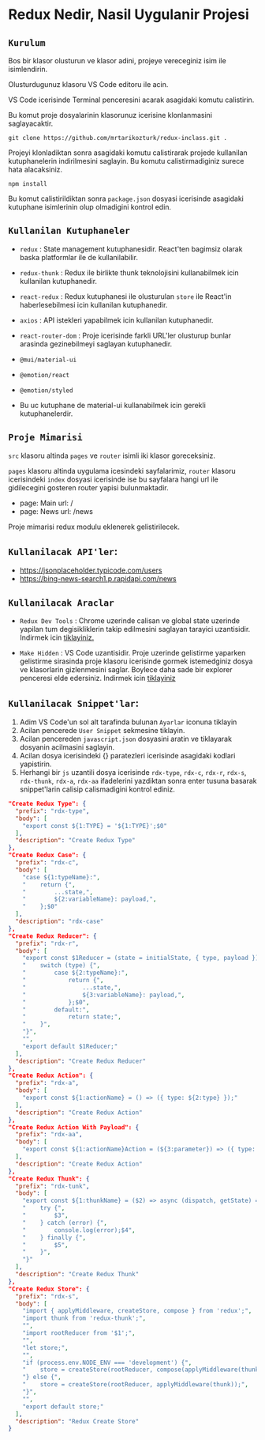 # Redux Nedir, Nasil Uygulanir Projesi

## `Kurulum`
Bos bir klasor olusturun ve klasor adini, projeye vereceginiz isim ile isimlendirin.

Olusturdugunuz klasoru VS Code editoru ile acin.

VS Code icerisinde Terminal penceresini acarak asagidaki komutu calistirin.

Bu komut proje dosyalarinin klasorunuz icerisine klonlanmasini saglayacaktir. 

```
git clone https://github.com/mrtarikozturk/redux-inclass.git .

```

Projeyi klonladiktan sonra asagidaki komutu calistirarak projede kullanilan kutuphanelerin indirilmesini saglayin. Bu komutu calistirmadiginiz surece hata alacaksiniz.
  
```
npm install
```

Bu komut calistirildiktan sonra `package.json` dosyasi icerisinde asagidaki kutuphane isimlerinin olup olmadigini kontrol edin.

## `Kullanilan Kutuphaneler`

- `redux` : 
    State management kutuphanesidir. React'ten bagimsiz olarak baska platformlar ile de kullanilabilir.
- `redux-thunk` : Redux ile birlikte thunk teknolojisini kullanabilmek icin kullanilan kutuphanedir.
- `react-redux` : Redux kutuphanesi ile olusturulan `store` ile React'in haberlesebilmesi icin kullanilan kutuphanedir.
- `axios` : API istekleri yapabilmek icin kullanilan kutuphanedir.
- `react-router-dom` : Proje icerisinde farkli URL'ler olusturup bunlar arasinda gezinebilmeyi saglayan kutuphanedir.

- `@mui/material-ui` 
- `@emotion/react` 
- `@emotion/styled` 
- Bu uc kutuphane de material-ui kullanabilmek icin gerekli kutuphanelerdir.

## `Proje Mimarisi`
`src` klasoru altinda `pages` ve `router` isimli iki klasor goreceksiniz.

`pages` klasoru altinda uygulama icesindeki sayfalarimiz, `router` klasoru icerisindeki `index` dosyasi icerisinde ise bu sayfalara hangi url ile gidilecegini gosteren router yapisi bulunmaktadir.

- page: Main url: /
- page: News url: /news


Proje mimarisi redux modulu eklenerek gelistirilecek.

## `Kullanilacak API'ler`: 
- https://jsonplaceholder.typicode.com/users
- https://bing-news-search1.p.rapidapi.com/news

## `Kullanilacak Araclar`
- `Redux Dev Tools` : Chrome uzerinde calisan ve global state uzerinde yapilan tum degisikliklerin takip edilmesini saglayan tarayici uzantisidir. Indirmek icin [tiklayiniz.](https://chrome.google.com/webstore/detail/redux-devtools/lmhkpmbekcpmknklioeibfkpmmfibljd?utm_source=chrome-ntp-icon)

- `Make Hidden` : VS Code uzantisidir. Proje uzerinde gelistirme yaparken gelistirme sirasinda proje klasoru icerisinde gormek istemedginiz dosya ve klasorlarin gizlenmesini saglar. Boylece daha sade bir explorer penceresi elde edersiniz. Indirmek icin [tiklayiniz](https://marketplace.visualstudio.com/items?itemName=devine-davies.make-hidden)



## `Kullanilacak Snippet'lar`:
1. Adim VS Code'un sol alt tarafinda bulunan `Ayarlar` iconuna tiklayin
2. Acilan pencerede `User Snippet` sekmesine tiklayin.
3. Acilan pencereden `javascript.json` dosyasini aratin ve tiklayarak dosyanin acilmasini saglayin.
4. Acilan dosya icerisindeki {} paratezleri icerisinde asagidaki kodlari yapistirin.
5. Herhangi bir `js` uzantili dosya icerisinde `rdx-type`, `rdx-c`, `rdx-r`, `rdx-s`, `rdx-thunk`, `rdx-a`, `rdx-aa` ifadelerini yazdiktan sonra enter tusuna basarak snippet'larin calisip calismadigini kontrol ediniz. 

```json
"Create Redux Type": {
  "prefix": "rdx-type",
  "body": [
    "export const ${1:TYPE} = '${1:TYPE}';$0"
  ],
  "description": "Create Redux Type"
},
"Create Redux Case": {
  "prefix": "rdx-c",
  "body": [
    "case ${1:typeName}:",
    "    return {",
    "        ...state,",
    "        ${2:variableName}: payload,",
    "    };$0"
  ],
  "description": "rdx-case"
},
"Create Redux Reducer": {
  "prefix": "rdx-r",
  "body": [
    "export const $1Reducer = (state = initialState, { type, payload }) => {",
    "    switch (type) {",
    "        case ${2:typeName}:",
    "            return {",
    "                ...state,",
    "                ${3:variableName}: payload,",
    "            };$0",
    "        default:",
    "            return state;",
    "    }",
    "}",
    "",
    "export default $1Reducer;"
  ],
  "description": "Create Redux Reducer"
},
"Create Redux Action": {
  "prefix": "rdx-a",
  "body": [
    "export const ${1:actionName} = () => ({ type: ${2:type} });"
  ],
  "description": "Create Redux Action"
},
"Create Redux Action With Payload": {
  "prefix": "rdx-aa",
  "body": [
    "export const ${1:actionName}Action = (${3:parameter}) => ({ type: ${2:type}, payload: ${3:parameter} });"
  ],
  "description": "Create Redux Action"
},
"Create Redux Thunk": {
  "prefix": "rdx-tunk",
  "body": [
    "export const ${1:thunkName} = ($2) => async (dispatch, getState) => {",
    "    try {",
    "        $3",
    "    } catch (error) {",
    "        console.log(error);$4",
    "    } finally {",
    "        $5",
    "    }",
    "}"
  ],
  "description": "Create Redux Thunk"
},
"Create Redux Store": {
  "prefix": "rdx-s",
  "body": [
    "import { applyMiddleware, createStore, compose } from 'redux';",
    "import thunk from 'redux-thunk';",
    "",
    "import rootReducer from '$1';",
    "",
    "let store;",
    "",
    "if (process.env.NODE_ENV === 'development') {",
    "    store = createStore(rootReducer, compose(applyMiddleware(thunk), window.__REDUX_DEVTOOLS_EXTENSION__ && window.__REDUX_DEVTOOLS_EXTENSION__()));",
    "} else {",
    "    store = createStore(rootReducer, applyMiddleware(thunk));",
    "}",
    "",
    "export default store;"
  ],
  "description": "Redux Create Store"
}

```




